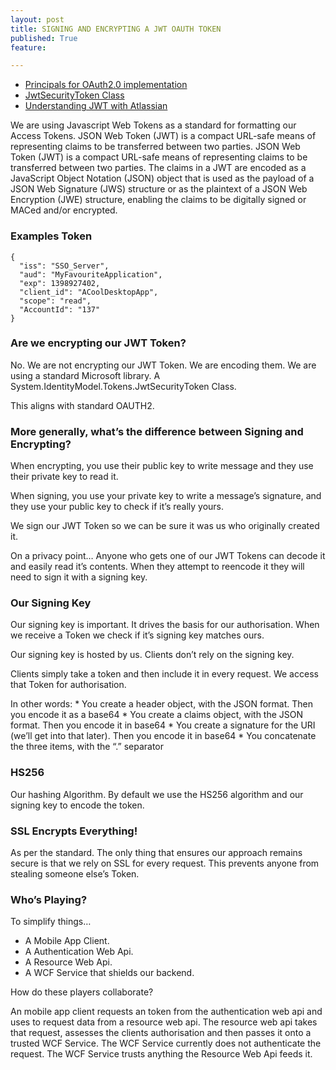 ```yaml
---
layout: post
title: SIGNING AND ENCRYPTING A JWT OAUTH TOKEN
published: True
feature: 

---
```


*   [Principals for OAuth2.0 implementation](http://10.102.37.20:8090/display/REF/Principals+for+OAuth2.0+implementation)
*   [JwtSecurityToken Class](http://msdn.microsoft.com/en-us/library/system.identitymodel.tokens.jwtsecuritytoken(v=vs.114).aspx)
*   [Understanding JWT with Atlassian](https://developer.atlassian.com/static/connect/docs/concepts/understanding-jwt.html)

We are using Javascript Web Tokens as a standard for formatting our Access Tokens. JSON Web Token (JWT) is a compact URL-safe means of representing claims to be transferred between two parties. JSON Web Token (JWT) is a compact URL-safe means of representing claims to be transferred between two parties. The claims in a JWT are encoded as a JavaScript Object Notation (JSON) object that is used as the payload of a JSON Web Signature (JWS) structure or as the plaintext of a JSON Web Encryption (JWE) structure, enabling the claims to be digitally signed or MACed and/or encrypted.

### Examples Token

    {
      "iss": "SSO_Server",
      "aud": "MyFavouriteApplication",
      "exp": 1398927402,
      "client_id": "ACoolDesktopApp",
      "scope": "read",
      "AccountId": "137"
    }

### Are we encrypting our JWT Token?

No. We are not encrypting our JWT Token. We are encoding them. We are using a standard Microsoft library. A System.IdentityModel.Tokens.JwtSecurityToken Class.

This aligns with standard OAUTH2.

### More generally, what’s the difference between Signing and Encrypting?

When encrypting, you use their public key to write message and they use their private key to read it.

When signing, you use your private key to write a message’s signature, and they use your public key to check if it’s really yours.

We sign our JWT Token so we can be sure it was us who originally created it.

On a privacy point… Anyone who gets one of our JWT Tokens can decode it and easily read it’s contents. When they attempt to reencode it they will need to sign it with a signing key.

### Our Signing Key

Our signing key is important. It drives the basis for our authorisation. When we receive a Token we check if it’s signing key matches ours.

Our signing key is hosted by us. Clients don’t rely on the signing key.

Clients simply take a token and then include it in every request. We access that Token for authorisation.

In other words: * You create a header object, with the JSON format. Then you encode it as a base64 * You create a claims object, with the JSON format. Then you encode it in base64 * You create a signature for the URI (we’ll get into that later). Then you encode it in base64 * You concatenate the three items, with the “.” separator

### HS256

Our hashing Algorithm. By default we use the HS256 algorithm and our signing key to encode the token.

### SSL Encrypts Everything!

As per the standard. The only thing that ensures our approach remains secure is that we rely on SSL for every request. This prevents anyone from stealing someone else’s Token.

### Who’s Playing?

To simplify things…

*   A Mobile App Client.
*   A Authentication Web Api.
*   A Resource Web Api.
*   A WCF Service that shields our backend.

How do these players collaborate?

An mobile app client requests an token from the authentication web api and uses to request data from a resource web api. The resource web api takes that request, assesses the clients authorisation and then passes it onto a trusted WCF Service. The WCF Service currently does not authenticate the request. The WCF Service trusts anything the Resource Web Api feeds it.